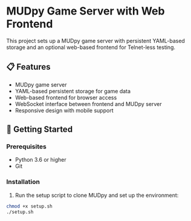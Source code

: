 # MUDpy Game Server with Web Frontend

This project sets up a MUDpy game server with persistent YAML-based storage and an optional web-based frontend for Telnet-less testing.

## 📋 Features

- MUDpy game server
- YAML-based persistent storage for game data
- Web-based frontend for browser access
- WebSocket interface between frontend and MUDpy server
- Responsive design with mobile support

## 🚀 Getting Started

### Prerequisites

- Python 3.6 or higher
- Git

### Installation

1. Run the setup script to clone MUDpy and set up the environment:

```bash
chmod +x setup.sh
./setup.sh
